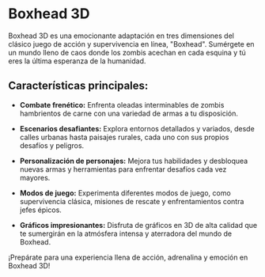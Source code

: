 # Boxhead 3D

Boxhead 3D es una emocionante adaptación en tres dimensiones del clásico juego de acción y supervivencia en línea, "Boxhead". Sumérgete en un mundo lleno de caos donde los zombis acechan en cada esquina y tú eres la última esperanza de la humanidad.

## Características principales:

- **Combate frenético:** Enfrenta oleadas interminables de zombis hambrientos de carne con una variedad de armas a tu disposición.
  
- **Escenarios desafiantes:** Explora entornos detallados y variados, desde calles urbanas hasta paisajes rurales, cada uno con sus propios desafíos y peligros.

- **Personalización de personajes:** Mejora tus habilidades y desbloquea nuevas armas y herramientas para enfrentar desafíos cada vez mayores.

- **Modos de juego:** Experimenta diferentes modos de juego, como supervivencia clásica, misiones de rescate y enfrentamientos contra jefes épicos.

- **Gráficos impresionantes:** Disfruta de gráficos en 3D de alta calidad que te sumergirán en la atmósfera intensa y aterradora del mundo de Boxhead.

¡Prepárate para una experiencia llena de acción, adrenalina y emoción en Boxhead 3D!
